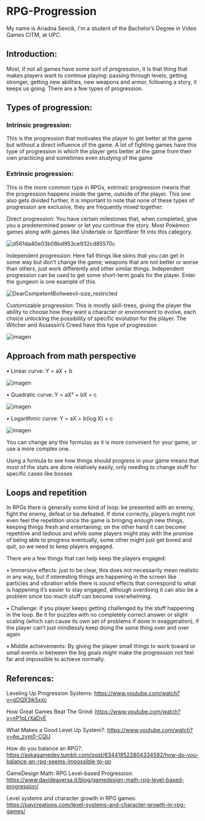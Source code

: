 # RPG-Progression

My name is Ariadna Sevcik, I'm a student of the Bachelor’s Degree in Video Games CITM, at UPC.

## Introduction:
Most, if not all games have some sort of progression, it is that thing that makes players want to continue playing: passing through levels, getting stronger, getting new abilities, new weapons and armor, following a story, it keeps us going. There are a few types of progression.
## Types of progression:
### Intrinsic progression: 
  This is the progression that motivates the player to get better at the game but without a direct influence of the game. A lot of fighting games have this type of progression in which the player gets better at the game from their own practicing and sometimes even studying of the game
	
### Extrinsic progression: 
  This is the more common type in RPGs, extrinsic progression means that the progression happens inside the game, outside of the player. This one also gets divided further, it is important to note that none of these types of progression are exclusive, they are frequently mixed together: 
  
Direct progression: You have certain milestones that, when completed, give you a predetermined power or let you continue the story. Most Pokémon games along with games like Undertale or Spiritfarer fit into this category.

![d561da40e03b08bd953ce932cd85570c](https://user-images.githubusercontent.com/99729800/221762033-3f98a9d4-6ddc-4667-8eb8-c2f2c237de3d.gif)

Independent progression: Here fall things like skins that you can get in some way but don’t change the game; weapons that are not better or worse than others, just work differently and other similar things. Independent progression can be used to get some short-term goals for the player. Enter the gungeon is one example of this.

![DearCompetentBoilweevil-size_restricted](https://user-images.githubusercontent.com/99729800/221762058-1d1bd683-2b71-4f47-94cf-7919475abee9.gif)

    
Customizable progression: This is mostly skill-trees, giving the player the ability to choose how they want a character or environment to evolve, each choice unlocking the possibility of specific evolution for the player. The Witcher and Assassin’s Creed have this type of progression

![imagen](https://user-images.githubusercontent.com/99729800/221761826-62a40f83-3b06-4465-8d9f-9559e1a229d1.png)

    
## Approach from math perspective

•	Linear curve: Y = aX + b

![imagen](https://user-images.githubusercontent.com/99729800/221762387-d54b03ea-b854-4c83-a798-4c88b6601baa.png)

•	Quadratic curve: Y = aX² + bX + c

![imagen](https://user-images.githubusercontent.com/99729800/221762434-32a0a66e-f944-4eb5-8ad3-cecd22b7ae35.png)

•	Logarithmic curve: Y = aX + b(log X) + c

![imagen](https://user-images.githubusercontent.com/99729800/221762507-92bffb66-4474-4d7e-afeb-f0fb3eae9769.png)

You can change any this formulas as it is more convinient for your game, or use a more complex one.

Using a formula to see how things should progress in your game means that most of the stats are done relatively easily, only needing to change stuff for specific cases like bosses

## Loops and repetition
In RPGs there is generally some kind of loop: be presented with an enemy, fight the enemy, defeat or be defeated. If done correctly, players might not even feel the repetition since the game is bringing enough new things, keeping things fresh and entertaining; on the other hand it can become repetitive and tedious and while some players might stay with the promise of being able to progress eventually, some other might just get bored and quit, so we need to keep players engaged.

There are a few things that can help keep the players engaged:

•	Immersive effects: just to be clear, this does not necessarily mean realistic in any way, but if interesting things are happening in the screen like particles and vibration while there is sound effects that correspond to what is happening it’s easier to stay engaged, although overdoing it can also be a problem since too much stuff can become overwhelming.

•	Challenge: if you player keeps getting challenged by the stuff happening in the loop. Be it for puzzles with no completely correct answer or slight scaling (which can cause its own set of problems if done in exaggeration), if the player can’t just mindlessly keep doing the same thing over and over again 

•	Middle achievements: By giving the player small things to work toward or small events in between the big goals might make the progression not feel far and impossible to achieve normally.


## References:
Leveling Up Progression Systems: https://www.youtube.com/watch?v=gDQX3jk5xxc

How Great Games Beat The Grind: https://www.youtube.com/watch?v=nP1qLrXaDvE

What Makes a Good Level Up System?: https://www.youtube.com/watch?v=Ae_zvm0-CQU

How do you balance an RPG?: https://askagamedev.tumblr.com/post/634419522804334592/how-do-you-balance-an-rpg-seems-impossible-to-go

GameDesign Math: RPG Level-based Progression: https://www.davideaversa.it/blog/gamedesign-math-rpg-level-based-progression/

Level systems and character growth in RPG games: https://pavcreations.com/level-systems-and-character-growth-in-rpg-games/ 





